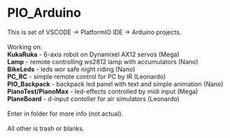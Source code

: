 # PIO_Arduino
This is set of VSCODE -> PlatformIO IDE -> Arduino projects.<br/>
<br/>
Working on:<br/>
**KukaRuka** - 6-axis robot on Dynamixel AX12 servos (Mega)<br/>
**Lamp** - remote controlling ws2812 lamp with accumulators (Nano)<br/>
**BikeLeds** - leds wor safe night riding (Nano)<br/>
**PC_RC** - simple remote control for PC by IR (Leonardo)<br/>
**PIO_Backpack** - backpack led panel with text and simple animation (Nano)<br/>
**PianoTest/PianoMax** - led-effects controlled by midi input (Mega)<br/>
**PlaneBoard** - d-input contoller for air simulators (Leonardo)<br/>
<br/>
Enter in folder for more info (not actual).<br/>
<br/>
All other is trash or blanks.<br/>
